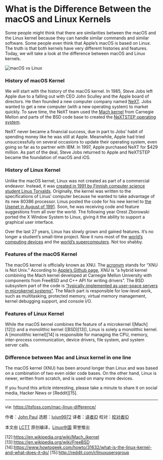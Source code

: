What is the Difference Between the macOS and Linux Kernels
======
Some people might think that there are similarities between the macOS and the Linux kernel because they can handle similar commands and similar software. Some people even think that Apple’s macOS is based on Linux. The truth is that both kernels have very different histories and features. Today, we will take a look at the difference between macOS and Linux kernels.

![macOS vs Linux][1]

### History of macOS Kernel

We will start with the history of the macOS kernel. In 1985, Steve Jobs left Apple due to a falling out with CEO John Sculley and the Apple board of directors. He then founded a new computer company named [NeXT][2]. Jobs wanted to get a new computer (with a new operating system) to market quickly. To save time, the NeXT team used the [Mach kernel][3] from Carnegie Mellon and parts of the BSD code base to created the [NeXTSTEP operating system][4].

NeXT never became a financial success, due in part to Jobs’ habit of spending money like he was still at Apple. Meanwhile, Apple had tried unsuccessfully on several occasions to update their operating system, even going so far as to partner with IBM. In 1997, Apple purchased NeXT for $429 million. As part of the deal, Steve Jobs returned to Apple and NeXTSTEP became the foundation of macOS and iOS.

### History of Linux Kernel

Unlike the macOS kernel, Linux was not created as part of a commercial endeavor. Instead, it was [created in 1991 by Finnish computer science student Linus Torvalds][5]. Originally, the kernel was written to the specifications of Linus’ computer because he wanted to take advantage of its new 80386 processor. Linus posted the code for his new kernel to [the Usenet in August of 1991][6]. Soon, he was receiving code and feature suggestions from all over the world. The following year Orest Zborowski ported the X Window System to Linux, giving it the ability to support a graphical user interface.

Over the last 27 years, Linux has slowly grown and gained features. It’s no longer a student’s small-time project. Now it runs most of the [world’s][7] [computing devices][8] and the [world’s supercomputers][9]. Not too shabby.

### Features of the macOS Kernel

The macOS kernel is officially known as XNU. The [acronym][10] stands for “XNU is Not Unix.” According to [Apple’s Github page][10], XNU is “a hybrid kernel combining the Mach kernel developed at Carnegie Mellon University with components from FreeBSD and C++ API for writing drivers”. The BSD subsystem part of the code is [“typically implemented as user-space servers in microkernel systems”][11]. The Mach part is responsible for low-level work, such as multitasking, protected memory, virtual memory management, kernel debugging support, and console I/O.

### Features of Linux Kernel

While the macOS kernel combines the feature of a microkernel ([Mach][12])) and a monolithic kernel ([BSD][13]), Linux is solely a monolithic kernel. A [monolithic kernel][14] is responsible for managing the CPU, memory, inter-process communication, device drivers, file system, and system server calls.

### Difference between Mac and Linux kernel in one line

The macOS kernel (XNU) has been around longer than Linux and was based on a combination of two even older code bases. On the other hand, Linux is newer, written from scratch, and is used on many more devices.

If you found this article interesting, please take a minute to share it on social media, Hacker News or [Reddit][15].

--------------------------------------------------------------------------------

via: https://itsfoss.com/mac-linux-difference/

作者：[John Paul][a]
选题：[lujun9972](https://github.com/lujun9972)
译者：[译者ID](https://github.com/译者ID)
校对：[校对者ID](https://github.com/校对者ID)

本文由 [LCTT](https://github.com/LCTT/TranslateProject) 原创编译，[Linux中国](https://linux.cn/) 荣誉推出

[a]: https://itsfoss.com/author/john/
[1]:https://4bds6hergc-flywheel.netdna-ssl.com/wp-content/uploads/2018/07/macos-vs-linux-kernels.jpeg
[2]:https://en.wikipedia.org/wiki/NeXT
[3]:https://en.wikipedia.org/wiki/Mach_(kernel)
[4]:https://en.wikipedia.org/wiki/NeXTSTEP
[5]:https://www.cs.cmu.edu/%7Eawb/linux.history.html
[6]:https://groups.google.com/forum/#!original/comp.os.minix/dlNtH7RRrGA/SwRavCzVE7gJ
[7]:https://www.zdnet.com/article/sorry-windows-android-is-now-the-most-popular-end-user-operating-system/
[8]:https://www.linuxinsider.com/story/31855.html
[9]:https://itsfoss.com/linux-supercomputers-2017/
[10]:https://github.com/apple/darwin-xnu
[11]:http://osxbook.com/book/bonus/ancient/whatismacosx/arch_xnu.html
[12]:https://en.wikipedia.org/wiki/Mach_(kernel
[13]:https://en.wikipedia.org/wiki/FreeBSD
[14]:https://www.howtogeek.com/howto/31632/what-is-the-linux-kernel-and-what-does-it-do/
[15]:http://reddit.com/r/linuxusersgroup
